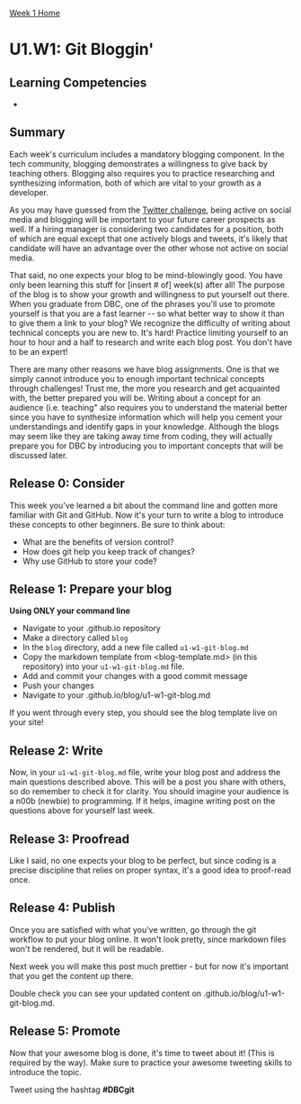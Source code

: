[Week 1 Home](./)

# U1.W1: Git Bloggin'

## Learning Competencies
-

## Summary

Each week's curriculum includes a mandatory blogging component. In the tech community, blogging demonstrates a willingness to give back by teaching others. Blogging also requires you to practice researching and synthesizing information, both of which are vital to your growth as a developer.

As you may have guessed from the [Twitter challenge](9-twitter-intro.md), being active on social media and blogging will be important to your future career prospects as well. If a hiring manager is considering two candidates for a position, both of which are equal except that one actively blogs and tweets, it's likely that candidate will have an advantage over the other whose not active on social media.

That said, no one expects your blog to be mind-blowingly good. You have only been learning this stuff for [insert # of] week(s) after all! The purpose of the blog is to show your growth and willingness to put yourself out there. When you graduate from DBC, one of the phrases you'll use to promote yourself is that you are a fast learner -- so what better way to show it than to give them a link to your blog? We recognize the difficulty of writing about technical concepts you are new to. It's hard! Practice limiting yourself to an hour to hour and a half to research and write each blog post. You don't have to be an expert!

There are many other reasons we have blog assignments. One is that we simply cannot introduce you to enough important technical concepts through challenges! Trust me, the more you research and get acquainted with, the better prepared you will be. Writing about a concept for an audience (i.e. teaching" also requires you to understand the material better since you have to synthesize information which will help you cement your understandings and identify gaps in your knowledge. Although the blogs may seem like they are taking away time from coding, they will actually prepare you for DBC by introducing you to important concepts that will be discussed later.

## Release 0: Consider
This week you've learned a bit about the command line and gotten more familiar with Git and GitHub. Now it's your turn to write a blog to introduce these concepts to other beginners. Be sure to think about:

- What are the benefits of version control?
- How does git help you keep track of changes?
- Why use GitHub to store your code?

## Release 1: Prepare your blog

**Using ONLY your command line**

- Navigate to your <USERNAME>.github.io repository
- Make a directory called `blog`
- In the `blog` directory, add a new file called `u1-w1-git-blog.md`
- Copy the markdown template from <blog-template.md> (in this repository) into your `u1-w1-git-blog.md` file.
- Add and commit your changes with a good commit message
- Push your changes
- Navigate to your <USERNAME>.github.io/blog/u1-w1-git-blog.md

If you went through every step, you should see the blog template live on your site!


## Release 2: Write

Now, in your `u1-w1-git-blog.md` file, write your blog post and address the main questions described above. This will be a post you share with others, so do remember to check it for clarity. You should imagine your audience is a n00b (newbie) to programming. If it helps, imagine writing post on the questions above for yourself last week.


## Release 3: Proofread

Like I said, no one expects your blog to be perfect, but since coding is a precise discipline that relies on proper syntax, it's a good idea to proof-read once.


## Release 4: Publish

Once you are satisfied with what you've written, go through the git workflow to put your blog online. It won't look pretty, since markdown files won't be rendered, but it will be readable.

Next week you will make this post much prettier - but for now it's important that you get the content up there.

Double check you can see your updated content on <USERNAME>.github.io/blog/u1-w1-git-blog.md.

## Release 5: Promote

Now that your awesome blog is done, it's time to tweet about it! (This is required by the way). Make sure to practice your awesome tweeting skills to introduce the topic.

Tweet using the hashtag **#DBCgit**

